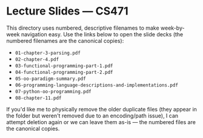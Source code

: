 # Lecture Slides — CS471

This directory uses numbered, descriptive filenames to make week-by-week navigation easy. Use the links below to open the slide decks (the numbered filenames are the canonical copies):

- `01-chapter-3-parsing.pdf`
- `02-chapter-4.pdf`
- `03-functional-programming-part-1.pdf`
- `04-functional-programming-part-2.pdf`
- `05-oo-paradigm-summary.pdf`
- `06-programming-language-descriptions-and-implementations.pdf`
- `07-python-oo-programming.pdf`
- `08-chapter-11.pdf`

If you'd like me to physically remove the older duplicate files (they appear in the folder but weren't removed due to an encoding/path issue), I can attempt deletion again or we can leave them as-is — the numbered files are the canonical copies.
